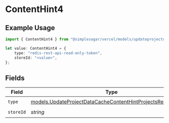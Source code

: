 # ContentHint4

## Example Usage

```typescript
import { ContentHint4 } from "@simplesagar/vercel/models/updateprojectdatacacheop.js";

let value: ContentHint4 = {
    type: "redis-rest-api-read-only-token",
    storeId: "<value>",
};
```

## Fields

| Field                                                                                                                              | Type                                                                                                                               | Required                                                                                                                           | Description                                                                                                                        |
| ---------------------------------------------------------------------------------------------------------------------------------- | ---------------------------------------------------------------------------------------------------------------------------------- | ---------------------------------------------------------------------------------------------------------------------------------- | ---------------------------------------------------------------------------------------------------------------------------------- |
| `type`                                                                                                                             | [models.UpdateProjectDataCacheContentHintProjectsResponseType](../models/updateprojectdatacachecontenthintprojectsresponsetype.md) | :heavy_check_mark:                                                                                                                 | N/A                                                                                                                                |
| `storeId`                                                                                                                          | *string*                                                                                                                           | :heavy_check_mark:                                                                                                                 | N/A                                                                                                                                |